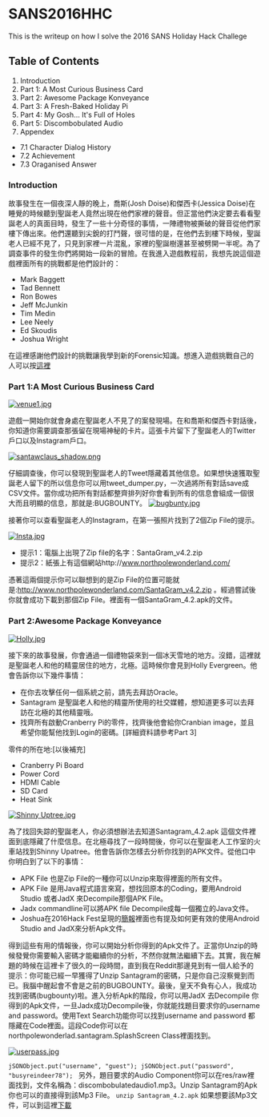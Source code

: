 # SANS2016HHC

This is the writeup on how I solve the 2016 SANS Holiday Hack Challege

## Table of Contents
1. Introduction
2. Part 1: A Most Curious Business Card
3. Part 2: Awesome Package Konveyance
4. Part 3: A Fresh-Baked Holiday Pi
5. Part 4: My Gosh... It's Full of Holes
6. Part 5: Discombobulated Audio
7. Appendex
 - 7.1 Character Dialog History
 - 7.2 Achievement
 - 7.3 Oraganised Answer

### Introduction
故事發生在一個夜深人靜的晚上，喬斯(Josh Doise)和傑西卡(Jessica Doise)在睡覺的時候聽到聖誕老人竟然出現在他們家裡的聲音。但正當他們決定要去看看聖誕老人的真面目時，發生了一些十分奇怪的事情，一陣禮物被撕破的聲音從他們家樓下傳出來。他們還聽到尖銳的打鬥聲，很可惜的是，在他們去到樓下時候，聖誕老人已經不見了，只見到家裡一片混亂，家裡的聖誕樹還甚至被劈開一半呢。為了調查事件的發生你們將開始一段新的冒險。在我進入遊戲教程前，我想先說這個遊戲裡面所有的挑戰都是他們設計的：
- Mark Baggett
- Tad Bennett
- Ron Bowes
- Jeff McJunkin
- Tim Medin
- Lee Neely
- Ed Skoudis
- Joshua Wright

在這裡感謝他們設計的挑戰讓我學到新的Forensic知識。想進入遊戲挑戰自己的人可以按[這裡](https://quest2016.holidayhackchallenge.com/)

### Part 1:A Most Curious Business Card

[![venue1.jpg](https://s29.postimg.org/88tfwhkjr/venue1.jpg)](https://postimg.org/image/6h0h1l16r/)

遊戲一開始你就會身處在聖誕老人不見了的案發現場。在和喬斯和傑西卡對話後，你知道你需要調查那張留在現場神秘的卡片。這張卡片留下了聖誕老人的Twitter戶口以及Instagram戶口。

[![santawclaus_shadow.png](https://s29.postimg.org/69cik10ef/santawclaus_shadow.png)](https://postimg.org/image/44s5ixyrn/)

仔細調查後，你可以發現到聖誕老人的Tweet隱藏着其他信息。如果想快速獲取聖誕老人留下的所以信息你可以用tweet_dumper.py，一次過將所有對話save成CSV文件。當你成功把所有對話都整齊排列好你會看到所有的信息會組成一個很大而且明顯的信息，那就是:BUGBOUNTY。
[![bugbunty.jpg](https://s23.postimg.org/xsrti039n/bugbunty.jpg)](https://postimg.org/image/ik1w489l3/)

接著你可以查看聖誕老人的Instagram，在第一張照片找到了2個Zip File的提示。

[![Insta.jpg](https://s23.postimg.org/aq25xsut7/Insta.jpg)](https://postimg.org/image/lpnd9el87/)

- 提示1：電腦上出現了Zip file的名字：SantaGram_v4.2.zip
- 提示2：紙張上有這個網站http://www.northpolewonderland.com/

憑著這兩個提示你可以聯想到的是Zip File的位置可能就是:http://www.northpolewonderland.com/SantaGram_v4.2.zip 。經過嘗試後你就會成功下載到那個Zip File。裡面有一個SantaGram_4.2.apk的文件。

### Part 2:Awesome Package Konveyance
[![Holly.jpg](https://s24.postimg.org/t3kwc4rad/Holly.jpg)](https://postimg.org/image/fzfbzfz8h/)

接下來的故事發展，你會通過一個禮物袋來到一個冰天雪地的地方。沒錯，這裡就是聖誕老人和他的精靈居住的地方，北極。這時候你會見到Holly Evergreen。他會告訴你以下幾件事情：
- 在你去攻擊任何一個系統之前，請先去拜訪Oracle。
- Santagram 是聖誕老人和他的精靈所使用的社交媒體，想知道更多可以去拜訪在北極的其他精靈哦。
- 找齊所有啟動Cranberry Pi的零件，找齊後他會給你Cranbian image，並且希望你能幫他找到Login的密碼。[詳細資料請參考Part 3]

零件的所在地:[以後補充]
- Cranberry Pi Board
- Power Cord
- HDMI Cable
- SD Card
- Heat Sink

[![Shinny Uptree.jpg](https://s23.postimg.org/7zo277wor/Shinny_Uptree.jpg)](https://postimg.org/image/7mwo11eev/)

為了找回失踪的聖誕老人，你必須想辦法去知道Santagram_4.2.apk 這個文件裡面到底隱藏了什麼信息。在北極尋找了一段時間後，你可以在聖誕老人工作室的火車站找到Shinny Upatree。他會告訴你怎樣去分析你找到的APK文件。從他口中你明白到了以下的事情：
- APK File 也是Zip File的一種你可以Unzip來取得裡面的所有文件。
- APK File 是用Java程式語言來寫，想找回原本的Coding，要用Android Studio 或者JadX 來Decompile那個APK File。
- Jadx commandline可以將APK file Decompile成每一個獨立的Java文件。
- Joshua在2016Hack Fest呈現的[簡報](https://goo.gl/m076lb)裡面也有提及如何更有效的使用Android Studio and JadX來分析Apk文件。

得到這些有用的情報後，你可以開始分析你得到的Apk文件了。正當你Unzip的時候發覺你需要輸入密碼才能繼續你的分析，不然你就無法繼續下去。其實，我在解題的時候在這裡卡了很久的一段時間，直到我在Reddit那邊見到有一個人給予的提示：你可能已經一早獲得了Unzip Santagram的密碼，只是你自己沒察覺到而已。我腦中醒起會不會是之前的BUGBOUNTY。最後，皇天不負有心人，我成功找到密碼(bugbounty)啦。進入分析Apk的階段，你可以用JadX 去Decompile 你得到的Apk文件，一旦Jadx成功Decompile後，你就能找題目要求你的username and password。使用Text Search功能你可以找到username and password 都隱藏在Code裡面。這段Code你可以在northpolewonderlad.santagram.SplashScreen Class裡面找到。

[![userpass.jpg](https://s28.postimg.org/4gi5nv3gt/userpass.jpg)](https://postimg.org/image/dbizyds95/)

`jSONObject.put("username", "guest");
 jSONObject.put("password", "busyreindeer78");
`
另外，題目要求的Audio Component你可以在res/raw裡面找到，文件名稱為：discombobulatedaudio1.mp3。Unzip Santagram的Apk你也可以的直接得到該Mp3 File。
`unzip Santagram_4.2.apk`
如果想要該Mp3文件，可以到這裡[下載](https://drive.google.com/open?id=0B18u7ECQO-gTLTUteDQ4ZDZsdkk)
